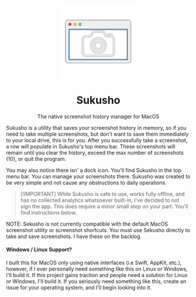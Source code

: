 <div align="center">
  <img width="40%" src="assets/AppIcon.png" />
  <h1>Sukusho</h1>
  <p>The native screenshot history manager for MacOS</p>
</div>

Sukusho is a utility that saves your screenshot history in memory, so if you need to take multiple screenshots, but don't want to save them immediately to your local drive, this is for you. After you successfully take a screenshot, a row will populate in Sukusho's top menu bar. These screenshots will remain until you clear the history, exceed the max number of screenshots (10), or quit the program.

You may also notice there isn' a dock icon. You'll find Sukusho in the top menu bar. You can manage your screenshots there. Sukusho was created to be very simple and not cause any obstructions to daily operations.

> [!IMPORTANT] While Sukusho is safe to use, works fully offline, and has no collected analytics whatsoever built-in, I've decided to not sign the app. This does require a minor small step on your part. You'll find instructions below.

NOTE: Sekusho is not currently compatible with the default MacOS screenshot utility or screenshot shortcuts. You must use Sekusho directly to take and save screenshots. I have these on the backlog.

#### Windows / Linux Support?
I built this for MacOS only using native interfaces (i.e Swift, AppKit, etc.), however, if I ever personally need something like this on Linux or Windows, I'll build it. If this project gains traction and people need a solution for Linux or Windows, I'll build it. If you seriously need something like this, create an issue for your operating system, and I'll begin looking into it.

